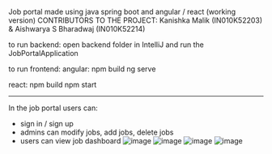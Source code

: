 Job portal made using java spring boot and angular / react (working version)
CONTRIBUTORS TO THE PROJECT: Kanishka Malik (IN010K52203) & Aishwarya S Bharadwaj (IN010K52214)

to run backend:
open backend folder in IntelliJ and run the JobPortalApplication

to run frontend:
angular:
  npm build
  ng serve

react:
  npm build
  npm start


------------
In the job portal users can:
- sign in / sign up
- admins can modify jobs, add jobs, delete jobs
- users can view job dashboard
![image](https://github.com/user-attachments/assets/3aba25bd-e0fd-48a0-95c3-b6df451b9630)
![image](https://github.com/user-attachments/assets/154808b1-0cca-44fa-83f8-87083837f92c)
![image](https://github.com/user-attachments/assets/644a7c80-36c3-432c-81b9-4bc1ce4bb797)
![image](https://github.com/user-attachments/assets/1f8abe2f-263e-4cd6-8584-585bda516be7)
